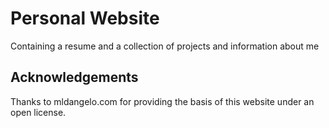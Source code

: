 # Personal Website
Containing a resume and a collection of projects and information about me 

## Acknowledgements
Thanks to mldangelo.com for providing the basis of this website under an open license.

